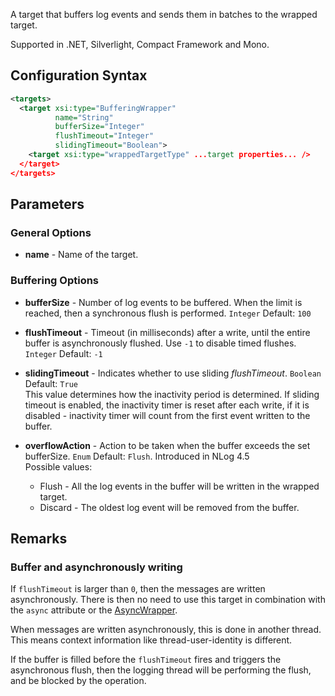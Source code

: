 A target that buffers log events and sends them in batches to the wrapped target. 

Supported in .NET, Silverlight, Compact Framework and Mono.

## Configuration Syntax
```xml
<targets>
  <target xsi:type="BufferingWrapper"
          name="String"
          bufferSize="Integer"
          flushTimeout="Integer"
          slidingTimeout="Boolean">
    <target xsi:type="wrappedTargetType" ...target properties... />
  </target>
</targets>
```
## Parameters
### General Options
* **name** - Name of the target.
### Buffering Options
* **bufferSize** - Number of log events to be buffered. When the limit is reached, then a synchronous flush is performed. `Integer` Default: `100`

* **flushTimeout** - Timeout (in milliseconds) after a write, until the entire buffer is asynchronously flushed. Use `-1` to disable timed flushes. `Integer` Default: `-1`

* **slidingTimeout** - Indicates whether to use sliding _flushTimeout_. `Boolean` Default: `True`  
This value determines how the inactivity period is determined. If sliding timeout is enabled, the inactivity timer is reset after each write, if it is disabled - inactivity timer will count from the first event written to the buffer.

* **overflowAction** - Action to be taken when the buffer exceeds the set bufferSize. `Enum` Default: `Flush`. Introduced in NLog 4.5  
Possible values:
  * Flush - All the log events in the buffer will be written in the wrapped target.
  * Discard - The oldest log event will be removed from the buffer.

## Remarks

### Buffer and asynchronously writing

If `flushTimeout` is larger than `0`, then the messages are written asynchronously. There is then no need to use this target in combination with the `async` attribute or the [AsyncWrapper](https://github.com/NLog/NLog/wiki/AsyncWrapper-target).

When messages are written asynchronously, this is done in another thread. This means context information like thread-user-identity is different.

If the buffer is filled before the `flushTimeout` fires and triggers the asynchronous flush, then the logging thread will be performing the flush, and be blocked by the operation.